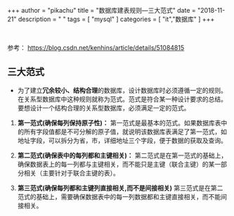 +++
author = "pikachu"
title = "数据库建表规则—三大范式"
date = "2018-11-21"
description = " "
tags = [
    "mysql"
]
categories = [
    "it","数据库"
]
+++


&nbsp;

参考： https://blog.csdn.net/kenhins/article/details/51084815



## 三大范式

- 为了建立**冗余较小、结构合理**的数据库，设计数据库时必须遵循一定的规则。在关系型数据库中这种规则就称为范式。范式是符合某一种设计要求的总结。要想设计一个结构合理的关系型数据库，必须满足一定的范式。

1. **第一范式(确保每列保持原子性)：**
第一范式是最基本的范式。如果数据库表中的所有字段值都是不可分解的原子值，就说明该数据库表满足了第一范式，如地址字段，可以拆分为省，市，详细地址三个字段，便于数据的获取及查询。

2. **第二范式(确保表中的每列都和主键相关)：**
第二范式是在第一范式的基础上，确保数据表上的每一列都与主键相关，而不能只是主键（联合主键）的某一部分相关（主要针对于联合主键的表）。

3. **第三范式(确保每列都和主键列直接相关,而不是间接相关)**
第三范式是在第二范式的基础上，需要确保数据表中的每一列数据都和主键直接相关，而不能间接相关。



